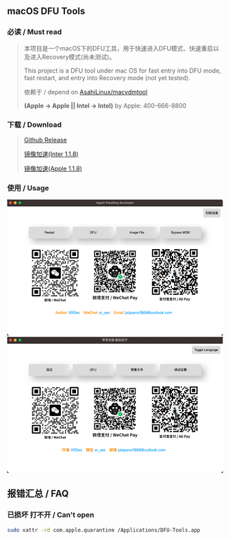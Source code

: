 ## macOS DFU Tools

### 必读 / Must read
> 本项目是一个macOS下的DFU工具，用于快速进入DFU模式、快速重启以及进入Recovery模式(尚未测试)。
> 
> This project is a DFU tool under mac OS for fast entry into DFU mode, fast restart, and entry into Recovery mode (not yet tested).
> 
> 依赖于 / depend on [AsahiLinux/macvdmtool](https://github.com/AsahiLinux/macvdmtool)
> 
> **(Apple -> Apple || Intel -> Intel)** by Apple: 400-666-8800

### 下载 / Download

> [Github Release](https://github.com/XRSec/DFU-Tools/releases)
> 
> [镜像加速(Inter 1.1.8)](https://mirror.ghproxy.com/https://github.com/XRSec/DFU-Tools/releases/download/1.1.8/DFU-Tools_x64.dmg)
> 
> [镜像加速(Apple 1.1.8)](https://mirror.ghproxy.com/https://github.com/XRSec/DFU-Tools/releases/download/1.1.8/DFU-Tools_arm64.dmg)

### 使用 / Usage

![dashboard](./dashboard_en.png)
![dashboard](./dashboard.png)

## 报错汇总 / FAQ

### 已损坏 打不开 / Can't open

```bash
sudo xattr -rd com.apple.quarantine /Applications/DFU-Tools.app
```
